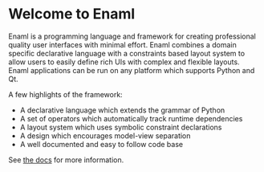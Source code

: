 Welcome to Enaml
================

Enaml is a programming language and framework for creating professional quality
user interfaces with minimal effort. Enaml combines a domain specific declarative language with a constraints based layout system to allow users to easily define
rich UIs with complex and flexible layouts. Enaml applications can be run on any
platform which supports Python and Qt.

A few highlights of the framework:

* A declarative language which extends the grammar of Python
* A set of operators which automatically track runtime dependencies
* A layout system which uses symbolic constraint declarations
* A design which encourages model-view separation
* A well documented and easy to follow code base

See [the docs](http://nucleic.github.io/enaml/docs) for more information.
